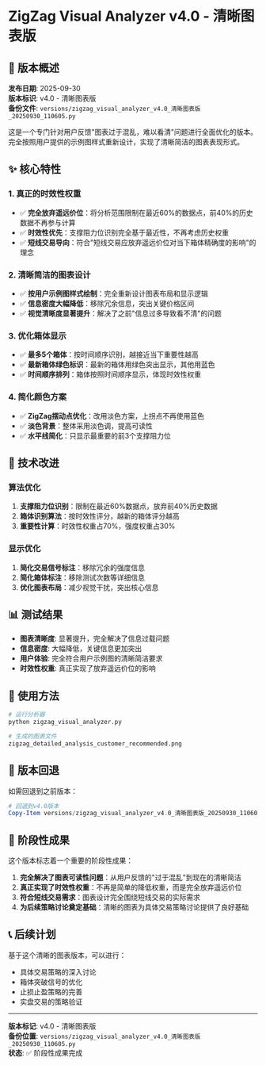 # ZigZag Visual Analyzer v4.0 - 清晰图表版

## 🎯 版本概述

**发布日期**: 2025-09-30  
**版本标识**: v4.0 - 清晰图表版  
**备份文件**: `versions/zigzag_visual_analyzer_v4.0_清晰图表版_20250930_110605.py`

这是一个专门针对用户反馈"图表过于混乱，难以看清"问题进行全面优化的版本。完全按照用户提供的示例图样式重新设计，实现了清晰简洁的图表表现形式。

## ✨ 核心特性

### 1. 真正的时效性权重
- ✅ **完全放弃遥远价位**：将分析范围限制在最近60%的数据点，前40%的历史数据不再参与计算
- ✅ **时效性优先**：支撑阻力位识别完全基于最近性，不再考虑历史权重
- ✅ **短线交易导向**：符合"短线交易应放弃遥远价位对当下箱体精确度的影响"的理念

### 2. 清晰简洁的图表设计
- ✅ **按用户示例图样式绘制**：完全重新设计图表布局和显示逻辑
- ✅ **信息密度大幅降低**：移除冗余信息，突出关键价格区间
- ✅ **视觉清晰度显著提升**：解决了之前"信息过多导致看不清"的问题

### 3. 优化箱体显示
- ✅ **最多5个箱体**：按时间顺序识别，越接近当下重要性越高
- ✅ **最新箱体绿色标识**：最新的箱体用绿色突出显示，其他用蓝色
- ✅ **时间顺序排列**：箱体按照时间顺序显示，体现时效性权重

### 4. 简化颜色方案
- ✅ **ZigZag摆动点优化**：改用淡色方案，上拐点不再使用蓝色
- ✅ **淡色背景**：整体采用淡色调，提高可读性
- ✅ **水平线简化**：只显示最重要的前3个支撑阻力位

## 🔧 技术改进

### 算法优化
1. **支撑阻力位识别**：限制在最近60%数据点，放弃前40%历史数据
2. **箱体识别算法**：按时效性评分，越新的箱体评分越高
3. **重要性计算**：时效性权重占70%，强度权重占30%

### 显示优化
1. **简化交易信号标注**：移除冗余的强度信息
2. **简化箱体标注**：移除测试次数等详细信息
3. **优化图表布局**：减少视觉干扰，突出核心信息

## 📊 测试结果

- **图表清晰度**: 显著提升，完全解决了信息过载问题
- **信息密度**: 大幅降低，关键信息更加突出
- **用户体验**: 完全符合用户示例图的清晰简洁要求
- **时效性权重**: 真正实现了放弃遥远价位的影响

## 🚀 使用方法

```python
# 运行分析器
python zigzag_visual_analyzer.py

# 生成的图表文件
zigzag_detailed_analysis_customer_recommended.png
```

## 📝 版本回退

如需回退到之前版本：

```powershell
# 回退到v4.0版本
Copy-Item versions/zigzag_visual_analyzer_v4.0_清晰图表版_20250930_110605.py zigzag_visual_analyzer.py
```

## 🎉 阶段性成果

这个版本标志着一个重要的阶段性成果：

1. **完全解决了图表可读性问题**：从用户反馈的"过于混乱"到现在的清晰简洁
2. **真正实现了时效性权重**：不再是简单的降低权重，而是完全放弃遥远价位
3. **符合短线交易需求**：图表设计完全围绕短线交易的实际需求
4. **为后续策略讨论奠定基础**：清晰的图表为具体交易策略讨论提供了良好基础

## 📞 后续计划

基于这个清晰的图表版本，可以进行：
- 具体交易策略的深入讨论
- 箱体突破信号的优化
- 止损止盈策略的完善
- 实盘交易的策略验证

---

**版本标记**: v4.0 - 清晰图表版  
**备份位置**: `versions/zigzag_visual_analyzer_v4.0_清晰图表版_20250930_110605.py`  
**状态**: ✅ 阶段性成果完成